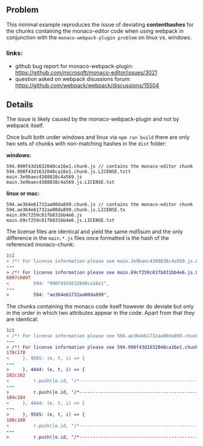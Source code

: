 ## Problem
This minimal example reproduces the issue of deviating **contenthashes** for the chunks containing the monaco-editor code when using webpack in conjunction with the `monaco-webpack-plugin problem` on linux vs. windows.

### links:
- github bug report for monaco-webpack-plugin: https://github.com/microsoft/monaco-editor/issues/3021
- question asked on webpack disussions forum: https://github.com/webpack/webpack/discussions/15504

## Details
The issue is likely caused by the monaco-webpack-plugin and not by webpack itself.

Once built both under windows and linux via `npm run build` there are only two sets of chunks with non-matching hashes in the `dist` folder:

**windows:**
```
594.990f43d1632048ca16e1.chunk.js // contains the monaco-editor chunk
594.990f43d1632048ca16e1.chunk.js.LICENSE.txtt
main.3e9baec4388838c4a569.js
main.3e9baec4388838c4a569.js.LICENSE.txt
```

**linux or mac:**
```
594.ae364e61732aa00da899.chunk.js // contains the monaco-editor chunk
594.ae364e61732aa00da899.chunk.js.LICENSE.tx
main.69cf259c81fb831bb4e6.js
main.69cf259c81fb831bb4e6.js.LICENSE.txt
```

The license files are identical and yield the same md5sum and the only difference in the `main.*.js` files once formatted is the hash of the referenced monaco-chunk:

```diff
1c1
< /*! For license information please see main.3e9baec4388838c4a569.js.LICENSE.txt */
---
> /*! For license information please see main.69cf259c81fb831bb4e6.js.LICENSE.txt */
6097c6097
<         594: "990f43d1632048ca16e1",
---
>         594: "ae364e61732aa00da899",
```

The chunks containing the monaco code itself however do deviate but only in the order in which two attributes appear in the code. Apart from that they are identical:
 ```diff
 1c1
< /*! For license information please see 594.ae364e61732aa00da899.chunk.js.LICENSE.txt */
---
> /*! For license information please see 594.990f43d1632048ca16e1.chunk.js.LICENSE.txt */
178c178
<     }, 9565: (e, t, i) => {
---
>     }, 4444: (e, t, i) => {
182c182
<         r.push([e.id, "/*---------------------------------------------------------------------------------------------\n *  Copyright (c) Microsoft Corporation. All rights reserved.\n *  Licensed under the MIT License. See License.txt in the project root for license information.\n *--------------------------------------------------------------------------------------------*/\n\n/* Uncomment to see lines flashing when they're painted */\n/*.monaco-editor .view-lines > .view-line {\n\tbackground-color: none;\n\tanimation-name: flash-background;\n\tanimation-duration: 800ms;\n}\n@keyframes flash-background {\n\t0%   { background-color: lightgreen; }\n\t100% { background-color: none }\n}*/\n\n.mtkcontrol {\n\tcolor: rgb(255, 255, 255) !important;\n\tbackground: rgb(150, 0, 0) !important;\n}\n\n.monaco-editor.no-user-select .lines-content,\n.monaco-editor.no-user-select .view-line,\n.monaco-editor.no-user-select .view-lines {\n\tuser-select: none;\n\t-webkit-user-select: none;\n\t-ms-user-select: none;\n}\n\n.monaco-editor .view-lines {\n\twhite-space: nowrap;\n}\n\n.monaco-editor .view-line {\n\tposition: absolute;\n\twidth: 100%;\n}\n\n.monaco-editor .mtkz {\n\tdisplay: inline-block;\n}\n\n/* TODO@tokenization bootstrap fix */\n/*.monaco-editor .view-line > span > span {\n\tfloat: none;\n\tmin-height: inherit;\n\tmargin-left: inherit;\n}*/\n", ""]);
---
>         r.push([e.id, "/*---------------------------------------------------------------------------------------------\n *  Copyright (c) Microsoft Corporation. All rights reserved.\n *  Licensed under the MIT License. See License.txt in the project root for license information.\n *--------------------------------------------------------------------------------------------*/\n.monaco-editor .lines-decorations {\n\tposition: absolute;\n\ttop: 0;\n\tbackground: white;\n}\n\n/*\n\tKeeping name short for faster parsing.\n\tcldr = core lines decorations rendering (div)\n*/\n.monaco-editor .margin-view-overlays .cldr {\n\tposition: absolute;\n\theight: 100%;\n}", ""]);
184c184
<     }, 4444: (e, t, i) => {
---
>     }, 9565: (e, t, i) => {
188c188
<         r.push([e.id, "/*---------------------------------------------------------------------------------------------\n *  Copyright (c) Microsoft Corporation. All rights reserved.\n *  Licensed under the MIT License. See License.txt in the project root for license information.\n *--------------------------------------------------------------------------------------------*/\n.monaco-editor .lines-decorations {\n\tposition: absolute;\n\ttop: 0;\n\tbackground: white;\n}\n\n/*\n\tKeeping name short for faster parsing.\n\tcldr = core lines decorations rendering (div)\n*/\n.monaco-editor .margin-view-overlays .cldr {\n\tposition: absolute;\n\theight: 100%;\n}", ""]);
---
>         r.push([e.id, "/*---------------------------------------------------------------------------------------------\n *  Copyright (c) Microsoft Corporation. All rights reserved.\n *  Licensed under the MIT License. See License.txt in the project root for license information.\n *--------------------------------------------------------------------------------------------*/\n\n/* Uncomment to see lines flashing when they're painted */\n/*.monaco-editor .view-lines > .view-line {\n\tbackground-color: none;\n\tanimation-name: flash-background;\n\tanimation-duration: 800ms;\n}\n@keyframes flash-background {\n\t0%   { background-color: lightgreen; }\n\t100% { background-color: none }\n}*/\n\n.mtkcontrol {\n\tcolor: rgb(255, 255, 255) !important;\n\tbackground: rgb(150, 0, 0) !important;\n}\n\n.monaco-editor.no-user-select .lines-content,\n.monaco-editor.no-user-select .view-line,\n.monaco-editor.no-user-select .view-lines {\n\tuser-select: none;\n\t-webkit-user-select: none;\n\t-ms-user-select: none;\n}\n\n.monaco-editor .view-lines {\n\twhite-space: nowrap;\n}\n\n.monaco-editor .view-line {\n\tposition: absolute;\n\twidth: 100%;\n}\n\n.monaco-editor .mtkz {\n\tdisplay: inline-block;\n}\n\n/* TODO@tokenization bootstrap fix */\n/*.monaco-editor .view-line > span > span {\n\tfloat: none;\n\tmin-height: inherit;\n\tmargin-left: inherit;\n}*/\n", ""]);
```
